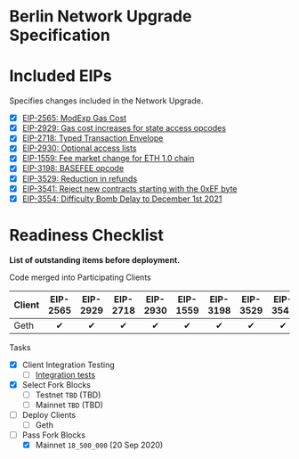 # Berlin Network Upgrade Specification

# Included EIPs
Specifies changes included in the Network Upgrade.

  - [x] [EIP-2565: ModExp Gas Cost](https://eips.ethereum.org/EIPS/eip-2565)
  - [x] [EIP-2929: Gas cost increases for state access opcodes](https://eips.ethereum.org/EIPS/eip-2929)
  - [x] [EIP-2718: Typed Transaction Envelope](https://eips.ethereum.org/EIPS/eip-2718)
  - [x] [EIP-2930: Optional access lists](https://eips.ethereum.org/EIPS/eip-2930)
  - [x] [EIP-1559: Fee market change for ETH 1.0 chain](https://eips.ethereum.org/EIPS/eip-1559) 
  - [x] [EIP-3198: BASEFEE opcode](https://eips.ethereum.org/EIPS/eip-3198) 
  - [x] [EIP-3529: Reduction in refunds](https://eips.ethereum.org/EIPS/eip-3529) 
  - [x] [EIP-3541: Reject new contracts starting with the 0xEF byte](https://eips.ethereum.org/EIPS/eip-3541) 
  - [x] [EIP-3554: Difficulty Bomb Delay to December 1st 2021](https://eips.ethereum.org/EIPS/eip-3554) 

# Readiness Checklist

**List of outstanding items before deployment.**
 
Code merged into Participating Clients

| **Client** | EIP-2565 | EIP-2929 | EIP-2718 | EIP-2930 | EIP-1559 | EIP-3198 | EIP-3529 | EIP-3541 | EIP-3554 |
| ---------- | :------: | :------: | :------: | :------: | :------: | :------: | :------: | :------: | :------: |
| Geth       |    ✔     |    ✔     |    ✔     |    ✔     |    ✔     |    ✔     |    ✔     |    ✔     |    ✔     |
 
 Tasks 
- [x] Client Integration Testing
  - [ ] [Integration tests](https://github.com/ethereum/tests/releases/tag/v7.0.0)
 - [x] Select Fork Blocks
   - [ ] Testnet `TBD` (TBD) []()
   - [ ] Mainnet `TBD` (TBD) []()
 - [ ] Deploy Clients
   - [ ]  Geth
 - [ ] Pass Fork Blocks
   - [x] Mainnet `18_500_000` (20 Sep 2020) []()
